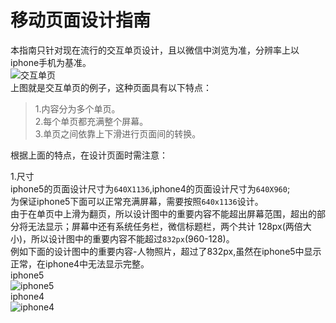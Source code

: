 移动页面设计指南
=======
本指南只针对现在流行的交互单页设计，且以微信中浏览为准，分辨率上以iphone手机为基准。  
![交互单页](https://raw.githubusercontent.com/uedtianji/mobile_design_guide/master/img/1.gif)  
上图就是交互单页的例子，这种页面具有以下特点：  
>1.内容分为多个单页。  
>2.每个单页都充满整个屏幕。  
>3.单页之间依靠上下滑进行页面间的转换。  


根据上面的特点，在设计页面时需注意：  

1.尺寸  
iphone5的页面设计尺寸为```640X1136```,iphone4的页面设计尺寸为```640X960```;  
为保证iphone5下面可以正常充满屏幕，需要按照```640x1136```设计。  
由于在单页中上滑为翻页，所以设计图中的重要内容不能超出屏幕范围，超出的部分将无法显示；屏幕中还有系统任务栏，微信标题栏，两个共计 128px(两倍大小)，所以设计图中的重要内容不能超过```832px```(960-128)。  
例如下面的设计图中的重要内容-人物照片，超过了832px,虽然在iphone5中显示正常，在iphone4中无法显示完整。  
iphone5  
![iphone5](https://raw.githubusercontent.com/uedtianji/mobile_design_guide/master/img/gaoduiphone5.jpg)  
iphone4  
![iphone4](https://raw.githubusercontent.com/uedtianji/mobile_design_guide/master/img/gaoduiphone4.jpg)  
